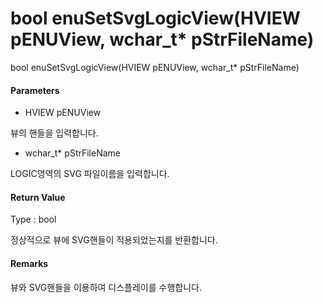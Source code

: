 # bool enuSetSvgLogicView\(HVIEW pENUView, wchar\_t\* pStrFileName\)

bool enuSetSvgLogicView\(HVIEW pENUView, wchar\_t\* pStrFileName\)

#### Parameters

* HVIEW pENUView

뷰의 핸들을 입력합니다.

* wchar\_t\* pStrFileName

LOGIC영역의 SVG 파일이름을 입력합니다.

#### Return Value

Type : bool

정상적으로 뷰에 SVG핸들이 적용되었는지를 반환합니다.

#### Remarks

뷰와 SVG핸들을 이용하여 디스플레이를 수행합니다.

